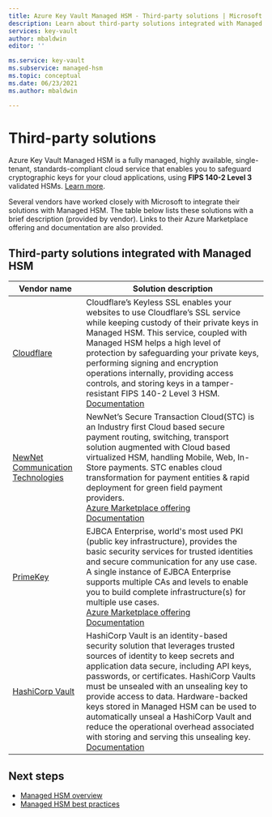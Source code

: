 ```yaml
---
title: Azure Key Vault Managed HSM - Third-party solutions | Microsoft Docs
description: Learn about third-party solutions integrated with Managed HSM.
services: key-vault
author: mbaldwin
editor: ''

ms.service: key-vault
ms.subservice: managed-hsm
ms.topic: conceptual
ms.date: 06/23/2021
ms.author: mbaldwin

---
```


# Third-party solutions

Azure Key Vault Managed HSM is a fully managed, highly available, single-tenant, standards-compliant cloud service that enables you to safeguard cryptographic keys for your cloud applications, using **FIPS  140-2 Level 3** validated HSMs. [Learn more](overview.md).

Several vendors have worked closely with Microsoft to integrate their solutions with Managed HSM. The table below lists these solutions with a brief description (provided by vendor). Links to their Azure Marketplace offering and documentation are also provided.


## Third-party solutions integrated with Managed HSM

| Vendor name | Solution description |
|-------------|-------------------------------------------------|
|[Cloudflare](https://cloudflare.com)|Cloudflare’s Keyless SSL enables your websites to use Cloudflare’s SSL service while keeping custody of their private keys in Managed HSM. This service, coupled with Managed HSM helps a high level of protection by safeguarding your private keys, performing signing and encryption operations internally, providing access controls, and storing keys in a tamper-resistant FIPS 140-2 Level 3 HSM. <br>[Documentation](https://developers.cloudflare.com/ssl/keyless-ssl/hardware-security-modules/azure-managed-hsm)
|[NewNet Communication Technologies](https://newnet.com/)|NewNet’s Secure Transaction Cloud(STC) is an Industry first Cloud based secure payment routing, switching, transport solution augmented with Cloud based virtualized HSM, handling Mobile, Web, In-Store payments. STC enables cloud transformation for payment entities & rapid deployment for green field payment providers.<br/>[Azure Marketplace offering](https://azuremarketplace.microsoft.com/marketplace/apps/newnetcommunicationtechnologies1589991852134.secure_transaction_cloud?tab=overview)<br/>[Documentation](https://newnet.com/business-units/secure-transactions/products/secure-transaction-cloud-stc/)|
|[PrimeKey](https://www.primekey.com)|EJBCA Enterprise, world's most used PKI (public key infrastructure), provides the basic security services for trusted identities and secure communication for any use case. A single instance of EJBCA Enterprise supports multiple CAs and levels to enable you to build complete infrastructure(s) for multiple use cases.<br>[Azure Marketplace offering](https://azuremarketplace.microsoft.com/marketplace/apps/primekey.ejbca_enterprise_cloud_2)<br/>[Documentation](https://doc.primekey.com/x/a4z_/)|
|[HashiCorp Vault](https://www.hashicorp.com/products/vault)| HashiCorp Vault is an identity-based security solution that leverages trusted sources of identity to keep secrets and application data secure, including API keys, passwords, or certificates. HashiCorp Vaults must be unsealed with an unsealing key to provide access to data. Hardware-backed keys stored in Managed HSM can be used to automatically unseal a HashiCorp Vault and reduce the operational overhead associated with storing and serving this unsealing key. <br>[Documentation](https://www.vaultproject.io/docs/configuration/seal/azurekeyvault)|



## Next steps
* [Managed HSM overview](overview.md)
* [Managed HSM best practices](best-practices.md)

